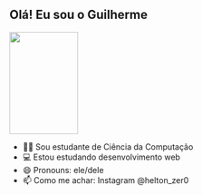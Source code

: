 ## Olá! Eu sou o Guilherme
<div>

  <img width="49%" height="180em" src="https://github-readme-stats.vercel.app/api/top-langs/?username=guilhermehelton&layout=compact&theme=jolly"/>
</div>

- 👨‍🎓 Sou estudante de Ciência da Computação
- 💻 Estou estudando desenvolvimento web
- 😄 Pronouns: ele/dele
- 📫 Como me achar: Instagram @helton_zer0

